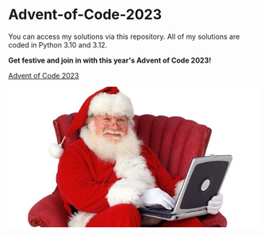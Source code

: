 # Advent-of-Code-2023
You can access my solutions via this repository. All of my solutions are coded in Python 3.10 and 3.12. 

**Get festive and join in with this year's Advent of Code 2023!** 

[Advent of Code 2023](https://adventofcode.com/)

![Even Santa is coding!](santa_coding.jpeg)
